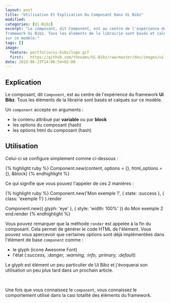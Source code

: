 ```yaml
---
layout: post
title: "Utilisation Et Explication Du Composant Dans Ui Bibz"
modified:
categories: [Ui-Bibz]
excerpt: "Le composant, dit Component, est au centre de l'expérience du
framework Ui Bibz. Tous les éléments de la librairie sont basés et calqués
sur ce modèle."
tags: []
image:
  feature: portfolio/ui-bibz/logo.gif
  first:   https://github.com/thooams/Ui-Bibz/raw/master/doc/images/ui-bibz-logo-without-border.gif
date: 2015-06-23T14:06:54+02:00
---
```


## Explication

Le composant, dit ```Component```, est au centre de l'expérience du
framework **Ui Bibz**. Tous les éléments de la librairie sont basés et calqués
sur ce modèle.

Un ```component``` accepte en arguments :

* le contenu attribué par **variable** ou par **block**
* les options du composant (hash)
* les options html du composant (hash)

## Utilisation

Celui-ci se configure simplement comme ci-dessous :

{% highlight ruby %}
  Component.new(content, options = {}, html_options = {}, &block)
{% endhighlight %}

Ce qui signifie que vous pouvez l'appeler de ces 2 manières :

{% highlight ruby %}
Component.new('Mon exemple 1', { state: :success }, { class: 'exemple 1'} ).render

Component.new({ glyph: 'eye' }, { style: 'width: 100%' }) do
  Mon exemple 2
end.render
{% endhighlight %}

Vous pouvez remarquer que la méthode ```render``` est appelée à la fin du
composant. Cela permet de générer le code HTML de l'élément.
Vous pouvez vous apercevoir que certaines options sont déjà implémentées dans
l'élément de base ```component``` comme :

* le glyph (icone Awesome Font)
* l'état (_:success, :danger, :warning, :info, :primary, :default_)

Le glyph est élément un peu particulier de Ui Bibz et j'évoquerai son
utilisation un peu plus tard dans un prochain article.

<br/>

Une fois que vous connaissez le ```component```, vous connaissez le comportement
utilisé dans la casi totalité des éléments du framework.



